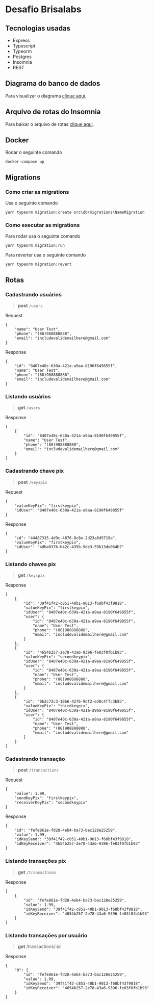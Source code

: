 # Desafio Brisalabs

## Tecnologias usadas

* Express
* Typescript
* Typeorm
* Postgres
* Insomnia
* REST

## Diagrama do banco de dados

Para visualizar o diagrama [clique aqui](https://github.com/david27alves/brisapix-api/blob/main/files_util/Diagrama%20banco%20de%20dados.pdf).

## Arquivo de rotas do Insomnia

Para baixar o arquivo de rotas [clique aqui](https://github.com/david27alves/brisapix-api/raw/main/Rotas%20Insomnia).

## Docker

Rodar o seguinte comando

`docker-compose up`

## Migrations

### Como criar as migrations

Usa o seguinte comando

`yarn typeorm migration:create src\db\migrations\NameMigration`

### Como executar as migrations

Para rodar usa o seguinte comando

`yarn typeorm migration:run`

Para reverter usa o seguinte comando

`yarn typeorm migration:revert`


## Rotas

### Cadastrando usuários


> **post** `/users`

Request
```
{
	"name": "User Test",
	"phone": "(88)988888888",
	"email": "includevalidemailhere@gmail.com"
}
```
Response
```
{
	"id": "8407e40c-630a-421a-a9aa-8190f649855f",
	"name": "User Test",
	"phone": "(88)988888888",
	"email": "includevalidemailhere@gmail.com"
}
```
### Listando usuários
> **get** `/users`

Response

```
[
	{
		"id": "8407e40c-630a-421a-a9aa-8190f649855f",
		"name": "User Test",
		"phone": "(88)988888888",
		"email": "includevalidemailhere@gmail.com"
	}
]
```

### Cadastrando chave pix

> **post** `/keyspix`

Request
```
{
	"valueKeyPix": "firstkeypix",
	"idUser": "8407e40c-630a-421a-a9aa-8190f649855f"
}
```
Response
```
{
	"id": "44487315-4d9c-4876-8c8e-2d23a8d5719a",
	"valueKeyPix": "firstkeypix",
	"idUser": "4dba037b-b42c-435b-9de3-59b13de064b7"
}
```

### Listando chaves pix

> **get** `/keyspix`

Response

```
[
	{
		"id": "39f41f42-c851-40b1-9013-f68bf43f9818",
		"valueKeyPix": "firstkeypix",
		"idUser": "8407e40c-630a-421a-a9aa-8190f649855f",
		"user": {
			"id": "8407e40c-630a-421a-a9aa-8190f649855f",
			"name": "User Test",
			"phone": "(88)988888888",
			"email": "includevalidemailhere@gmail.com"
		}
	},
	{
		"id": "4654b257-2e78-43a6-9396-fe03f0fb1b93",
		"valueKeyPix": "secondkeypix",
		"idUser": "8407e40c-630a-421a-a9aa-8190f649855f",
		"user": {
			"id": "8407e40c-630a-421a-a9aa-8190f649855f",
			"name": "User Test",
			"phone": "(88)988888888",
			"email": "includevalidemailhere@gmail.com"
		}
	},
	{
		"id": "0b2c72c3-10b6-4276-9df2-e38c4ffc3b8b",
		"valueKeyPix": "thirdkeypix",
		"idUser": "8407e40c-630a-421a-a9aa-8190f649855f",
		"user": {
			"id": "8407e40c-630a-421a-a9aa-8190f649855f",
			"name": "User Test",
			"phone": "(88)988888888",
			"email": "includevalidemailhere@gmail.com"
		}
	}
]
```

### Cadastrando transação

> **post** `/transactions`

Request

```
{
	"value": 1.99,
	"sendKeyPix": "firstkeypix",
	"receiverKeyPix": "secondkeypix"
}
```

Response

```
{
	"id": "fefe861e-fd28-4eb4-ba73-bac128e25259",
	"value": 1.99,
	"idKeySend": "39f41f42-c851-40b1-9013-f68bf43f9818",
	"idKeyReceiver": "4654b257-2e78-43a6-9396-fe03f0fb1b93"
}
```

### Listando transações pix

> **get** `/transactions`

Response

```
[
	{
		"id": "fefe861e-fd28-4eb4-ba73-bac128e25259",
		"value": 1.99,
		"idKeySend": "39f41f42-c851-40b1-9013-f68bf43f9818",
		"idKeyReceiver": "4654b257-2e78-43a6-9396-fe03f0fb1b93"
	}
]
```


### Listando transações por usuário

> **get** /transactions/:id

Response

```
{
	"0": {
		"id": "fefe861e-fd28-4eb4-ba73-bac128e25259",
		"value": 1.99,
		"idKeySend": "39f41f42-c851-40b1-9013-f68bf43f9818",
		"idKeyReceiver": "4654b257-2e78-43a6-9396-fe03f0fb1b93"
	}
}
```




